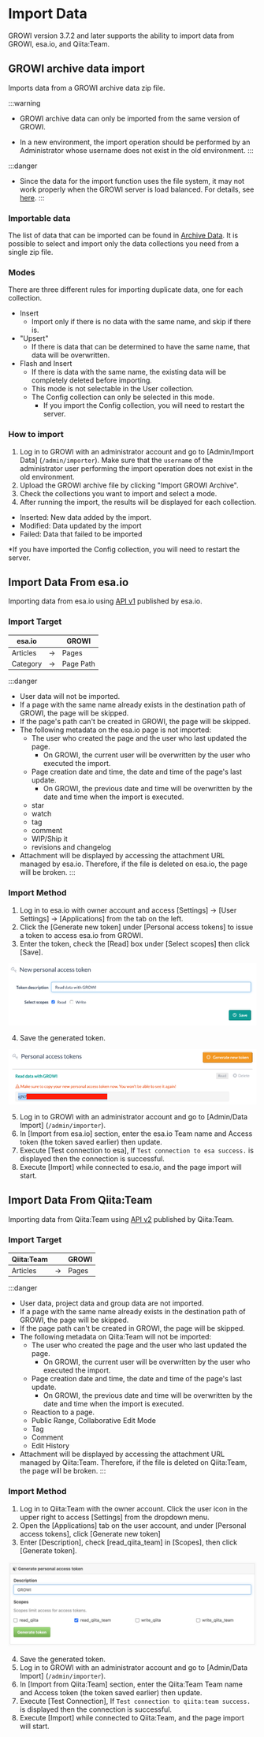 # Import Data

GROWI version 3.7.2 and later supports the ability to import data from GROWI, esa.io, and Qiita:Team.

## GROWI archive data import

Imports data from a GROWI archive data zip file.

:::warning

- GROWI archive data can only be imported from the same version of GROWI.

- In a new environment, the import operation should be performed by an Administrator whose username does not exist in the old environment.
:::

:::danger

- Since the data for the import function uses the file system, it may not work properly when the GROWI server is load balanced. For details, see [here](/en/admin-guide/admin-cookbook/loadbalance.html#cautionary-points-about-importing-exporting-data).
:::

### Importable data

The list of data that can be imported can be found in [Archive Data](/en/admin-guide/management-cookbook/export.html#archivable-mongodb-collections). It is possible to select and import only the data collections you need from a single zip file.

### Modes

There are three different rules for importing duplicate data, one for each collection.

- Insert
  - Import only if there is no data with the same name, and skip if there is.
- "Upsert"
  - If there is data that can be determined to have the same name, that data will be overwritten.
- Flash and Insert
  - If there is data with the same name, the existing data will be completely deleted before importing.
  - This mode is not selectable in the User collection.
  - The Config collection can only be selected in this mode.
    - If you import the Config collection, you will need to restart the server.

### How to import

1. Log in to GROWI with an administrator account and go to [Admin/Import Data] (`/admin/importer`). Make sure that the `username` of the administrator user performing the import operation does not exist in the old environment.
2. Upload the GROWI archive file by clicking "Import GROWI Archive".
3. Check the collections you want to import and select a mode.
4. After running the import, the results will be displayed for each collection.

- Inserted: New data added by the import.
- Modified: Data updated by the import
- Failed: Data that failed to be imported

*If you have imported the Config collection, you will need to restart the server.

## Import Data From esa.io

Importing data from esa.io using [API v1](https://docs.esa.io/posts/102) published by esa.io.

### Import Target

| esa.io     |     | GROWI      |
| ---------- | --- | ---------- |
| Articles   | →   | Pages      |
| Category   | →   | Page Path  |

:::danger

- User data will not be imported.
- If a page with the same name already exists in the destination path of GROWI, the page will be skipped.
- If the page's path can't be created in GROWI, the page will be skipped.
- The following metadata on the esa.io page is not imported:
  - The user who created the page and the user who last updated the page.
    - On GROWI, the current user will be overwritten by the user who executed the import.
  - Page creation date and time, the date and time of the page's last update.
    - On GROWI, the previous date and time will be overwritten by the date and time when the import is executed.
  - star
  - watch
  - tag
  - comment
  - WIP/Ship it
  - revisions and changelog
- Attachment will be displayed by accessing the attachment URL managed by esa.io. Therefore, if the file is deleted on esa.io, the page will be broken.
:::

### Import Method

1. Log in to esa.io with owner account and access [Settings] → [User Settings] → [Applications] from the tab on the left.
2. Click the [Generate new token] under [Personal access tokens] to issue a token to access esa.io from GROWI.
3. Enter the token, check the [Read] box under [Select scopes]  then click [Save].

  ![import1](./images/import1.png)

4. Save the generated token.

  ![import2](./images/import2.png)

5. Log in to GROWI with an administrator account and go to [Admin/Data Import] (`/admin/importer`).
6. In [Import from esa.io] section, enter the esa.io Team name and Access token (the token saved earlier) then update.
7. Execute [Test connection to esa], If `Test connection to esa success.` is displayed then the connection is successful.
8. Execute [Import] while connected to esa.io, and the page import will start.

## Import Data From Qiita:Team

Importing data from Qiita:Team using [API v2](https://qiita.com/api/v2/docs) published by Qiita:Team.

### Import Target

| Qiita:Team     |     | GROWI      |
| ----------     | --- | ---------- |
| Articles       | →   | Pages      |

:::danger

- User data, project data and group data are not imported.
- If a page with the same name already exists in the destination path of GROWI, the page will be skipped.
- If the page path can't be created in GROWI, the page will be skipped.
- The following metadata on Qiita:Team will not be imported:
  - The user who created the page and the user who last updated the page.
    - On GROWI, the current user will be overwritten by the user who executed the import.
  - Page creation date and time, the date and time of the page's last update.
    - On GROWI, the previous date and time will be overwritten by the date and time when the import is executed.
  - Reaction to a page.
  - Public Range, Collaborative Edit Mode
  - Tag
  - Comment
  - Edit History
- Attachment will be displayed by accessing the attachment URL managed by Qiita:Team. Therefore, if the file is deleted on Qiita:Team, the page will be broken.
:::


### Import Method

1. Log in to Qiita:Team with the owner account. Click the user icon in the upper right to access [Settings] from the dropdown menu.
2. Open the [Applications] tab on the user account, and under [Personal access tokens], click [Generate new token]
3. Enter [Description], check [read_qiita_team] in [Scopes], then click [Generate token].

![import3](./images/import3.png)

4. Save the generated token.
5. Log in to GROWI with an administrator account and go to [Admin/Data Import] (`/admin/importer`).
6. In [Import from Qiita:Team] section, enter the Qiita:Team Team name and Access token (the token saved earlier) then update.
7. Execute [Test Connection], If `Test connection to qiita:team success.` is displayed then the connection is successful.
8. Execute [Import] while connected to Qiita:Team, and the page import will start.
